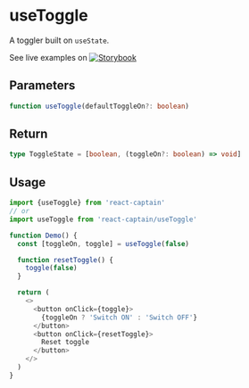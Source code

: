 # useToggle

A toggler built on `useState`.

See live examples on [![Storybook](https://cdn.jsdelivr.net/gh/storybooks/brand@master/badge/badge-storybook.svg)](https://react-captain.soywod.me/?selectedKind=useToggle&selectedStory=Default&full=0&addons=1&stories=1&panelRight=0&addonPanel=storybook%2Factions%2Factions-panel)

## Parameters

```typescript
function useToggle(defaultToggleOn?: boolean)
```

## Return

```typescript
type ToggleState = [boolean, (toggleOn?: boolean) => void]
```

## Usage

```typescript
import {useToggle} from 'react-captain'
// or
import useToggle from 'react-captain/useToggle'

function Demo() {
  const [toggleOn, toggle] = useToggle(false)

  function resetToggle() {
    toggle(false)
  }

  return (
    <>
      <button onClick={toggle}>
        {toggleOn ? 'Switch ON' : 'Switch OFF'}
      </button>
      <button onClick={resetToggle}>
        Reset toggle
      </button>
    </>
  )
}
```
